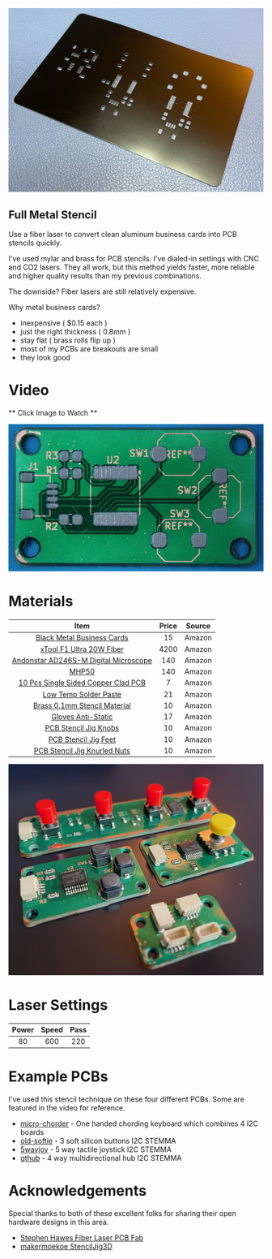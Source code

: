 
![Screenshot](pics/stencil.jpeg)

Full Metal Stencil
---
Use a fiber laser to convert clean aluminum business cards into PCB stencils quickly. 

I've used mylar and brass for PCB stencils. I've dialed-in settings with CNC and CO2 lasers. They all work, but this method yields faster, more reliable and higher quality results than my previous combinations.

The downside? Fiber lasers are still relatively expensive.

Why metal business cards? 

* inexpensive ( $0.15 each ) 
* just the right thickness ( 0.8mm )
* stay flat ( brass rolls flip up )
* most of my PCBs are breakouts are small
* they look good 

Video
===
** Click Image to Watch **

[![Watch the video](pics/os-paste.jpeg)](https://youtu.be/vPO3uMIyp_U?si=KMxxIIJ2tkyMDK75)


Materials
===
|                 Item                                    | Price | Source |
|:-------------------------------------------------------:|:-----:|:------:|
| [Black Metal Business Cards](https://amzn.to/4iVwLtZ)      | 15  | Amazon |
| [xTool F1 Ultra 20W Fiber](https://amzn.to/41h2cZH)      | 4200  | Amazon |
| [Andonstar AD246S-M Digital Microscope](https://amzn.to/41iweML) | 140  | Amazon |
| [MHP50](https://amzn.to/4gItVXV)                         | 140   | Amazon |
| [10 Pcs Single Sided Copper Clad PCB](https://amzn.to/4jXkF4V) | 7     | Amazon |
| [Low Temp Solder Paste](https://amzn.to/42WLXSY)         | 21    | Amazon |
| [Brass 0.1mm Stencil Material](https://amzn.to/42XMIes)  | 10    | Amazon |
| [Gloves Anti-Static](https://amzn.to/3X36cKU)            | 17     | Amazon |
| [PCB Stencil Jig Knobs](https://amzn.to/42TYsPh)         | 10    | Amazon |
| [PCB Stencil Jig Feet](https://amzn.to/4i0Jrzc)           | 10    | Amazon |
| [PCB Stencil Jig Knurled Nuts](https://amzn.to/3X5jerg)    | 10    | Amazon |

![Screenshot](pics/stuffed.jpeg)

Laser Settings
===
| Power | Speed | Pass
|:---:|:---:|:---:|
| 80 | 600 | 220|

Example PCBs
===
I've used this stencil technique on these four different PCBs. Some are featured in the video for reference.

* [micro-chorder](https://github.com/mikeysklar/micro-chorder) - One handed chording keyboard which combines 4 I2C boards
* [old-softie](https://github.com/mikeysklar/old-softie) -  3 soft silicon buttons I2C STEMMA
* [5wayjoy](https://github.com/mikeysklar/5wayjoy) - 5 way tactile joystick I2C STEMMA
* [qthub](https://github.com/mikeysklar/qthub) - 4 way multidirectional hub I2C STEMMA


Acknowledgements
===
Special thanks to both of these excellent folks for sharing their open hardware designs in this area.

* [Stephen Hawes Fiber Laser PCB Fab](https://github.com/sphawes/fiber-laser-pcb-fab)
* [makermoekoe StencilJig3D](https://github.com/makermoekoe/StencilJig3D/tree/main)
